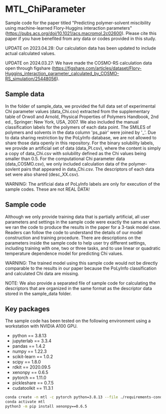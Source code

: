 # MTL_ChiParameter
Sample code for the paper titled "Predicting polymer-solvent miscibility using machine-learned Flory-Huggins interaction parameters" (https://pubs.acs.org/doi/10.1021/acs.macromol.2c02600). Please cite this paper if you have benefited from any data or codes provided in this study.

UPDATE on 2023.04.28: Our calculation data has been updated to include actual calculated values.

UPDATE on 2024.03.27: We have made the COSMO-RS calculation data open through figshare (https://figshare.com/articles/dataset/Flory-Huggins_interaction_parameter_calculated_by_COSMO-RS_simulation/25448056).

## Sample data

In the folder of sample_data, we provided the full data set of experimental Chi parameter values (data_Chi.csv) extracted from the supplementary table of Orwoll and Arnold, Physical Properties of Polymers Handbook, 2nd ed., Springer: New York, USA, 2007. We also included the manual classification labels for the polymers of each data point. The SMILES of polymers and solvents in the data column 'ps_pair' were joined by '_'. Due to data sharing restriction by the PoLyInfo database, we are not allowed to share those data openly in this repository. For the binary solubility labels, we provide an artificial set of data (data_PI.csv), where the content is simply a copy of data_Chi.csv with solubility defined as the Chi values being smaller than 0.5. For the computational Chi parameter data (data_COSMO.csv), we only included calculation data of the polymer-sovlent pairs that appeared in data_Chi.csv. The descriptors of each data set were also shared (desc_XX.csv).

WARNING: The artificial data of PoLyInfo labels are only for execution of the sample codes. These are not REAL DATA!

## Sample code

Although we only provide training data that is partially artificial, all user parameters and settings in the sample code were exactly the same as when we ran the code to produce the results in the paper for a 3-task model case. Readers can follow the code to understand the details of our model construction and training procedure. There are descriptions on the parameters inside the sample code to help user try different settings, including training with one, two or three tasks, and to use linear or quadratic temperature dependence model for predicting Chi values.

WARNING: The trained model using this sample code would not be directly comparable to the results in our paper because the PoLyInfo classification and calculated Chi data are missing.

NOTE: We also provide a separated file of sample code for calculating the descriptors that are organized in the same format as the descriptor data stored in the sample_data folder.

## Key packages

The sample code has been tested on the following environment using a workstation with NVIDIA A100 GPU.

* python == 3.8.13
* jupyterlab == 3.3.4
* pandas == 1.4.2
* numpy == 1.22.3
* scikit-learn == 1.0.2
* scipy == 1.8.0
* rdkit == 2020.09.5
* xenonpy == 0.6.5
* pytorch == 1.11.0
* pickleshare == 0.7.5
* cudatoolkit == 11.3.1


```bash
conda create -n mtl -c pytorch python=3.8.13 --file ./requirements-conda.txt
conda activate mtl
python3 -m pip install xenonpy==0.6.5
```
